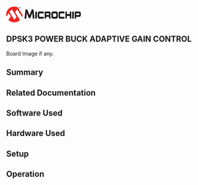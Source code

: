 ![image](images/microchip.jpg) 

## DPSK3 POWER BUCK ADAPTIVE GAIN CONTROL

Board Image if any.

## Summary


## Related Documentation


## Software Used 


## Hardware Used


## Setup


## Operation



